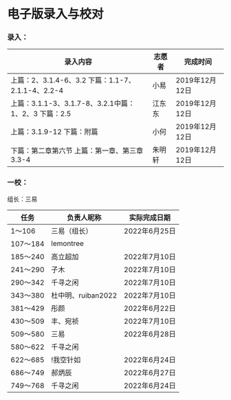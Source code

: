 # 电子版录入与校对

### 录入：

| 录入内容                                             | 志愿者 | 完成时间       |
| ---------------------------------------------------- | ------ | -------------- |
| 上篇：2、3.1.4-6、3.2 下篇：1.1-7、2.1.1-4、2.2-4    | 小易   | 2019年12月12日 |
| 上篇：3.1.1-3、3.1.7-8、3.2.1中篇：1、2、3 下篇：2.5 | 江东东 | 2019年12月12日 |
| 上篇：3.1.9-12 下篇：附篇                            | 小何   | 2019年12月12日 |
| 下篇：第二章第六节 上篇：第一章、第三章3.3-4         | 朱明轩 | 2019年12月12日 |

### 一校：

组长：三易

| 任务     | 负责人昵称         | 实际完成日期  |
| -------- | ------------------ | ------------- |
| 1～106   | 三易（组长）       | 2022年6月25日 |
| 107～184 | lemontree          |               |
| 185～240 | 高立超加           | 2022年7月10日 |
| 241～290 | 子木               | 2022年7月10日 |
| 290～342 | 千寻之闲           | 2022年7月10日 |
| 343～380 | 杜中明、ruiban2022 | 2022年7月10日 |
| 381～429 | 彤颜               | 2022年6月22日 |
| 430～509 | 丰、宛祯           | 2022年7月10日 |
| 509～580 | 三易               | 2022年6月28日 |
| 580～622 | 千寻之闲           |               |
| 622～685 | !我空针如          | 2022年6月24日 |
| 686～749 | 郝炳辰             | 2022年6月27日 |
| 749～768 | 千寻之闲           | 2022年6月24日 |